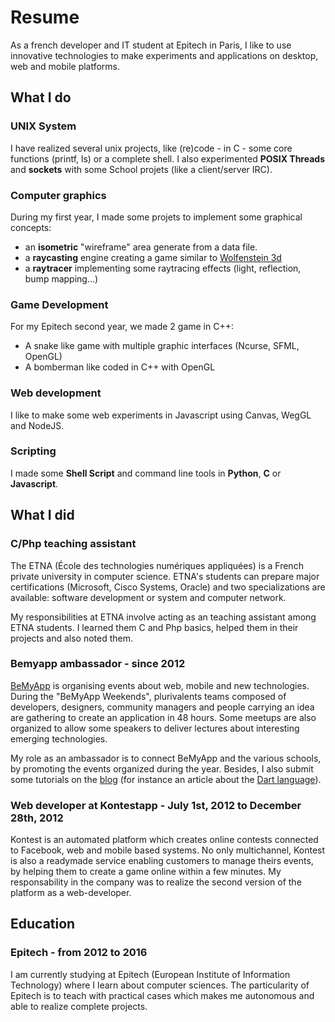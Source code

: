Resume
======

As a french developer and IT student at Epitech in Paris, I like to use innovative technologies to make experiments and applications on desktop, web and mobile platforms.

What I do
---------

### UNIX System

I have realized several unix projects, like (re)code - in C - some core functions (printf, ls) or a complete shell. I also experimented __POSIX Threads__ and __sockets__ with some School projets (like a client/server IRC).

### Computer graphics

During my first year, I made some projets to implement some graphical concepts:
- an __isometric__ "wireframe" area generate from a data file.
- a __raycasting__ engine creating a game similar to [Wolfenstein 3d](http://fr.wikipedia.org/wiki/Wolfenstein_3D)
- a __raytracer__ implementing some raytracing effects (light, reflection, bump mapping...)

### Game Development

For my Epitech second year, we made 2 game in C++:
- A snake like game with multiple graphic interfaces (Ncurse, SFML, OpenGL)
- A bomberman like coded in C++ with OpenGL

### Web development

I like to make some web experiments in Javascript using Canvas, WegGL and NodeJS.

### Scripting

I made some __Shell Script__ and command line tools in __Python__, __C__ or __Javascript__.


What I did
----------

### C/Php teaching assistant

The ETNA (École des technologies numériques appliquées) is a French private university in computer science. ETNA's students can prepare major certifications (Microsoft, Cisco Systems, Oracle) and two specializations are available: software development or system and computer network.

My responsibilities at ETNA involve acting as an teaching assistant among ETNA students. I learned them C and Php basics, helped them in their projects and also noted them.

### Bemyapp ambassador - since 2012

[BeMyApp](http://bemyapp.com) is organising events about web, mobile and new technologies. During the "BeMyApp Weekends", plurivalents teams composed of developers, designers, community managers and people carrying an idea are gathering to create an application in 48 hours.
Some meetups are also organized to allow some speakers to deliver lectures about interesting emerging technologies.

My role as an ambassador is to connect BeMyApp and the various schools, by promoting the events organized during the year. Besides, I also submit some tutorials on the [blog](http://ambassadeur.bemyapp.com/) (for instance an article about the [Dart language](http://ambassadeur.bemyapp.com/?p=149)).

### Web developer at Kontestapp - July 1st, 2012 to December 28th, 2012

Kontest is an automated platform which creates online contests connected to Facebook, web and mobile based systems. No only multichannel, Kontest is also a readymade service enabling customers to manage theirs events, by helping them to create a game online within a few minutes.
My responsability in the company was to realize the second version of the platform as a web-developer.

Education
---------

### Epitech - from 2012 to 2016

I am currently studying at Epitech (European Institute of Information Technology) where I learn about computer sciences.
The particularity of Epitech is to teach with practical cases which makes me autonomous and able to realize complete projects.